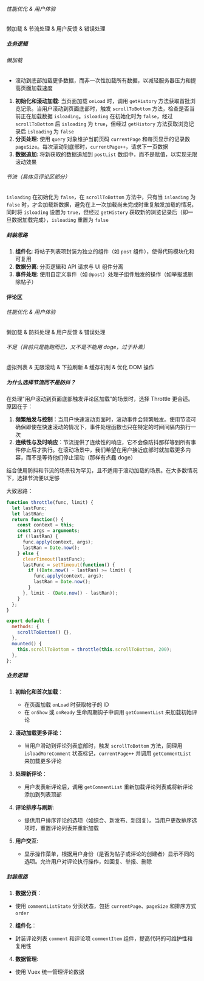 ###### 性能优化 & 用户体验

懒加载 & 节流处理 & 用户反馈 & 错误处理

##### 业务逻辑

###### 懒加载

- 滚动到底部加载更多数据，而非一次性加载所有数据，以减轻服务器压力和提高页面加载速度

1. **初始化和滚动加载**: 当页面加载 `onLoad` 时，调用 `getHistory` 方法获取首批浏览记录。当用户滚动到页面底部时，触发 `scrollToBottom` 方法，检查是否当前正在加载数据 `isloading`。`isloading` 在初始化时为 `false`，经过 `scrollToBottom` 后 `isloading` 为 `true`，但经过 `getHistory` 方法获取浏览记录后 `isloading` 为 `false`
2. **分页处理**: 使用 `query` 对象维护当前页码 `currentPage` 和每页显示的记录数 `pageSize`。每次滚动到底部时，`currentPage++`，请求下一页数据
3. **数据追加**: 将新获取的数据追加到 `postList` 数组中，而不是赋值，以实现无限滚动效果

###### 节流（具体见评论区部分）

`isloading` 在初始化为 `false`，在 `scrollToBottom` 方法中，只有当 `isloading` 为 `false` 时，才会加载新数据，避免在上一次加载尚未完成时重复触发加载的情况，同时将 `isloading` 设置为 `true`，但经过 `getHistory` 获取新的浏览记录后（即一旦数据加载完成），`isloading` 重置为 `false`

##### 封装思路

1. **组件化**: 将帖子列表项封装为独立的组件（如 `post` 组件），使得代码模块化和可复用
2. **数据分离**: 分页逻辑和 API 请求与 UI 组件分离
3. **事件处理**: 使用自定义事件（如 `@post`）处理子组件触发的操作（如举报或删除帖子）

#### 评论区

###### 性能优化 & 用户体验

懒加载 & 防抖处理 & 用户反馈 & 错误处理

###### 不足（目前只是能跑而已，又不是不能用 doge，过于朴素）

虚拟列表 & 无限滚动 & 下拉刷新 & 缓存机制 & 优化 DOM 操作

##### 为什么选择节流而不是防抖？

在处理"用户滚动到页面底部触发评论区加载"的场景时，选择 Throttle 更合适。原因在于：

1. **频繁触发与控制**：当用户快速滚动页面时，滚动事件会频繁触发。使用节流可确保即使在快速滚动的情况下，事件处理函数也只在特定的时间间隔内执行一次
2. **连续性与及时响应**：节流提供了连续性的响应，它不会像防抖那样等到所有事件停止后才执行。在滚动场景中，我们希望在用户接近底部时就加载更多内容，而不是等待他们停止滚动（那样有点蠢 doge）

结合使用防抖和节流的场景较为罕见，且不适用于滚动加载的场景。在大多数情况下，选择节流便以足够

大致思路：

```JavaScript
function throttle(func, limit) {
  let lastFunc;
  let lastRan;
  return function() {
    const context = this;
    const args = arguments;
    if (!lastRan) {
      func.apply(context, args);
      lastRan = Date.now();
    } else {
      clearTimeout(lastFunc);
      lastFunc = setTimeout(function() {
        if ((Date.now() - lastRan) >= limit) {
          func.apply(context, args);
          lastRan = Date.now();
        }
      }, limit - (Date.now() - lastRan));
    }
  };
}

export default {
  methods: {
    scrollToBottom() {},
  },
  mounted() {
    this.scrollToBottom = throttle(this.scrollToBottom, 200);
  },
};

```

##### 业务逻辑

1. **初始化和首次加载**：

   - 在页面加载 `onLoad` 时获取帖子的 ID
   - 在 `onShow` 或 `onReady` 生命周期钩子中调用 `getCommentList` 来加载初始评论

2. **滚动加载更多评论**：

   - 当用户滑动到评论列表底部时，触发 `scrollToBottom` 方法，同理用 `isloadMoreComment` 状态标记，`currentPage++` 并调用 `getCommentList` 来加载更多评论

3. **处理新评论**：

   - 用户发表新评论后，调用 `getCommentList` 重新加载评论列表或将新评论添加到列表顶部

4. **评论排序与刷新**:

   - 提供用户排序评论的选项（如综合、新发布、新回复）。当用户更改排序选项时，重置评论列表并重新加载

5. **用户交互**:

   - 显示操作菜单，根据用户身份（是否为帖子或评论的创建者）显示不同的选项。允许用户对评论执行操作，如回复、举报、删除

##### 封装思路

1. **数据分页**：

- 使用 `commentListState` 分页状态，包括 `currentPage`、`pageSize` 和排序方式 `order`

2. **组件化**：

- 封装评论列表 `comment` 和评论项 `commentItem` 组件，提高代码的可维护性和复用性

4. **数据管理**:

- 使用 Vuex 统一管理评论数据
